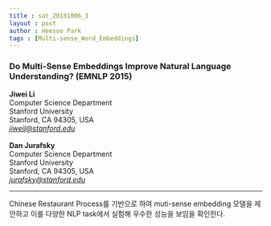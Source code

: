 ```yaml
---
title : sat_20181006_3
layout : post
author : Heesoo Park
tags : [Multi-sense_Word_Embeddings]
---
```


<h3>Do Multi-Sense Embeddings Improve Natural Language Understanding? (EMNLP 2015)</h3>


<p>

<b>Jiwei Li</b><br/>
Computer Science Department<br/>
Stanford University<br/>
Stanford, CA 94305, USA<br/>
<em>jiweil@stanford.edu</em><br/><br/>
<b>Dan Jurafsky</b><br/>
Computer Science Department<br/>
Stanford University<br/>
Stanford, CA 94305, USA<br/>
<em>jurafsky@stanford.edu</em>





</p>

<hr />
<p>
Chinese Restaurant Process를 기반으로 하여 muti-sense embedding 모델을 제안하고 이를 다양한 NLP task에서 실험해 우수한 성능을 보임을 확인한다.
</p>